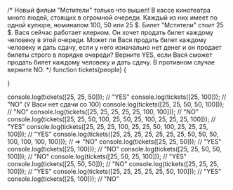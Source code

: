 /*
Новый фильм "Мстители" только что вышел! В кассе кинотеатра много людей,
стоящих в огромной очереди. Каждый из них имеет по одной купюре, номиналом
100, 50 или 25 $.
Билет "Мстители" стоит 25 $.
Вася сейчас работает клерком. Он хочет продать билет каждому человеку в этой
очереди.
Может ли Вася продать билет каждому человеку и дать сдачу, если у него
изначально нет денег и он продает билеты строго в порядке очереди?
Верните YES, если Вася сможет продать билет каждому человеку и дать сдачу.
В противном случае верните NO.
*/
function tickets(people) {

}

console.log(tickets([25, 25, 50])); // "YES"
console.log(tickets([25, 100])); // "NO" (У Васи нет сдачи со 100)
console.log(tickets([25, 25, 50, 50, 100])); // "NO"
console.log(tickets([25, 25, 25, 25, 25, 100, 100])); // "NO"
console.log(tickets([25, 25, 50, 100, 25, 50, 25, 100, 25, 25, 25, 100])); // "YES"
console.log(tickets([25, 25, 25, 100, 25, 25, 50, 100, 25, 25, 25, 100])); // "YES"
console.log(tickets([25, 25, 25, 25, 25, 25, 25, 50, 50, 50, 100, 100, 100, 100])); // => "NO"
console.log(tickets([25, 25, 50])); // "YES"
console.log(tickets([25, 100])); // "NO"
console.log(tickets([25, 25, 50, 50, 100])); // "NO"
console.log(tickets([25, 50, 25, 100])); // "YES"
console.log(tickets([25, 50, 50])); // "NO"
console.log(tickets([25, 25, 25, 100])); // "YES"
console.log(tickets([25, 25, 25, 25, 25, 50, 100])); // "YES"
console.log(tickets([25, 100])); // "NO"

